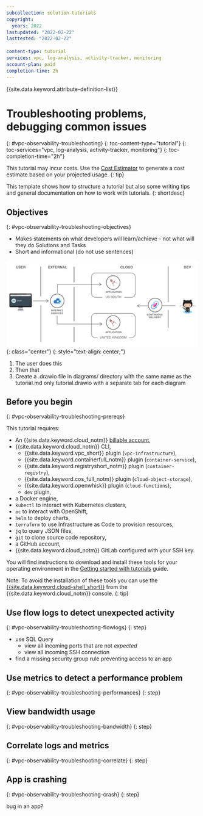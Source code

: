```yaml
---
subcollection: solution-tutorials
copyright:
  years: 2022
lastupdated: "2022-02-22"
lasttested: "2022-02-22"

content-type: tutorial
services: vpc, log-analysis, activity-tracker, monitoring
account-plan: paid
completion-time: 2h
---
```


{{site.data.keyword.attribute-definition-list}}

# Troubleshooting problems, debugging common issues
{: #vpc-observability-troubleshooting}
{: toc-content-type="tutorial"}
{: toc-services="vpc, log-analysis, activity-tracker, monitoring"}
{: toc-completion-time="2h"}

<!--##istutorial#-->
This tutorial may incur costs. Use the [Cost Estimator](https://{DomainName}/estimator/review) to generate a cost estimate based on your projected usage.
{: tip}

<!--#/istutorial#-->

This template shows how to structure a tutorial but also some writing tips and general documentation on how to work with tutorials.
{: shortdesc}

## Objectives
{: #vpc-observability-troubleshooting-objectives}

* Makes statements on what developers will learn/achieve - not what will they do Solutions and Tasks
* Short and informational (do not use sentences)

![Architecture](images/solution1/Architecture.png){: class="center"}
{: style="text-align: center;"}

1. The user does this
2. Then that
3. Create a .drawio file in diagrams/ directory with the same name as the tutorial.md only tutorial.drawio with a separate tab for each diagram


## Before you begin
{: #vpc-observability-troubleshooting-prereqs}

This tutorial requires:
* An {{site.data.keyword.cloud_notm}} [billable account](https://{DomainName}/docs/account?topic=account-accounts),
* {{site.data.keyword.cloud_notm}} CLI,
   * {{site.data.keyword.vpc_short}} plugin (`vpc-infrastructure`),
   * {{site.data.keyword.containerfull_notm}} plugin (`container-service`),
   * {{site.data.keyword.registryshort_notm}} plugin (`container-registry`),
   * {{site.data.keyword.cos_full_notm}} plugin (`cloud-object-storage`),
   * {{site.data.keyword.openwhisk}} plugin (`cloud-functions`),
   * `dev` plugin,
* a Docker engine,
* `kubectl` to interact with Kubernetes clusters,
* `oc` to interact with OpenShift,
* `helm` to deploy charts,
* `terraform` to use Infrastructure as Code to provision resources,
* `jq` to query JSON files,
* `git` to clone source code repository,
* a GitHub account,
* {{site.data.keyword.cloud_notm}} GitLab configured with your SSH key.

<!--##istutorial#-->
You will find instructions to download and install these tools for your operating environment in the [Getting started with tutorials](https://{DomainName}/docs/solution-tutorials?topic=solution-tutorials-tutorials) guide.

Note: To avoid the installation of these tools you can use the [{{site.data.keyword.cloud-shell_short}}](https://{DomainName}/shell) from the {{site.data.keyword.cloud_notm}} console.
{: tip}

<!--#/istutorial#-->

## Use flow logs to detect unexpected activity
{: #vpc-observability-troubleshooting-flowlogs}
{: step}

* use SQL Query
   * view all incoming ports that are not _expected_
   * view all incoming SSH connection
* find a missing security group rule preventing access to an app

## Use metrics to detect a performance problem
{: #vpc-observability-troubleshooting-performances}
{: step}

## View bandwidth usage
{: #vpc-observability-troubleshooting-bandwidth}
{: step}

## Correlate logs and metrics
{: #vpc-observability-troubleshooting-correlate}
{: step}

## App is crashing
{: #vpc-observability-troubleshooting-crash}
{: step}

bug in an app?
